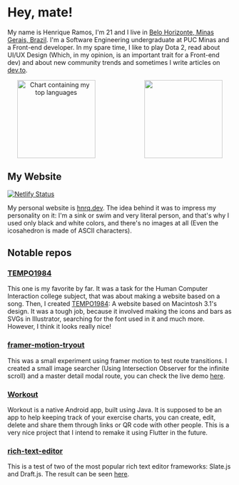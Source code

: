 # Hey, mate!

My name is Henrique Ramos, I'm 21 and I live in [Belo Horizonte, Minas Gerais, Brazil](https://goo.gl/maps/ydd9TSyMcLFzpgbv9). I'm a Software Engineering undergraduate at PUC Minas and a Front-end developer. In my spare time, I like to play Dota 2, read about UI/UX Design (Which, in my opinion, is an important trait for a Front-end dev) and about new community trends and sometimes I write articles on [dev.to](https://dev.to/hnrq).


<p align="center">
  <img align="center" src="https://github-readme-stats.vercel.app/api/top-langs?username=hnrq&show_icons=true&layout=compact&locale=en&theme=dark" height="175" alt="Chart containing my top languages" style="margin-right: 2rem;" />
  &nbsp;&nbsp;&nbsp;&nbsp;&nbsp;&nbsp;&nbsp;&nbsp;&nbsp;&nbsp;&nbsp;&nbsp;&nbsp;&nbsp;&nbsp;&nbsp;&nbsp;&nbsp;
  <img align="center" src="https://github-readme-stats.vercel.app/api?username=hnrq&show_icons=true&locale=en&layout=compact&theme=dark" height="175" alt="" />
</p>

## My Website

[![Netlify Status](https://api.netlify.com/api/v1/badges/c9cb4ce1-e706-454b-8169-d52fb4719e59/deploy-status)](https://hnrq.dev/)

My personal website is [hnrq.dev](https://hnrq.dev). The idea behind it was to impress my personality on it: I'm a sink or swim and very literal person, and that's why I used only black and white colors, and there's no images at all (Even the icosahedron is made of ASCII characters).

## Notable repos

### [TEMPO1984](https://github.com/hnrq/TEMPO1984)
This one is my favorite by far. It was a task for the Human Computer Interaction college subject, that was about making a website based on a song. Then, I created [TEMPO1984](https://hnrq.github.io/TEMPO1984): A website based on Macintosh 3.1's design. It was a tough job, because it involved making the icons and bars as SVGs in Illustrator, searching for the font used in it and much more. However, I think it looks really nice!

### [framer-motion-tryout](https://github.com/hnrq/framer-motion-tryout)
This was a small experiment using framer motion to test route transitions. I created a small image searcher (Using Intersection Observer for the infinite scroll) and a master detail modal route, you can check the live demo [here](https://hnrq.github.io/framer-motion-tryout/).

### [Workout](https://github.com/hnrq/workout)
Workout is a native Android app, built using Java. It is supposed to be an app to help keeping track of your exercise charts, you can create, edit, delete and share them through links or QR code with other people. This is a very nice project that I intend to remake it using Flutter in the future.

### [rich-text-editor](https://github.com/hnrq/rich-text-editor)
This is a test of two of the most popular rich text editor frameworks: Slate.js and Draft.js. The result can be seen [here](https://slate-editor.herokuapp.com/#/slate).
